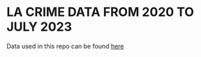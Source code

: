# LA CRIME DATA FROM 2020 TO JULY 2023

Data used in this repo can be found [here](https://data.lacity.org/Public-Safety/Crime-Data-from-2020-to-Present/2nrs-mtv8)
